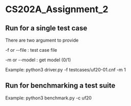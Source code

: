 # CS202A_Assignment_2


## Run for a single test case

There are two argument to provide

-f or --file : test case file

-m or --model : get model (0/1)

Example: python3 driver.py -f testcases/uf20-01.cnf -m 1

## Run for benchmarking a test suite

Example: python3 benchmark.py -c uf20
